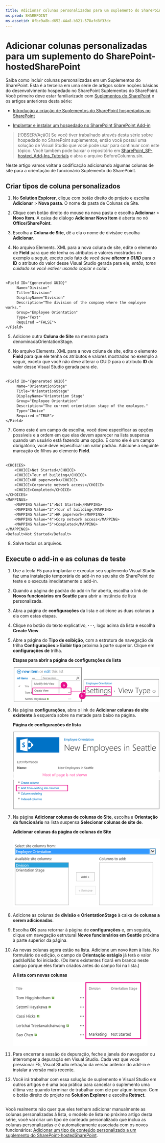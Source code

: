 ```yaml
---
title: Adicionar colunas personalizadas para um suplemento do SharePoint-hostedSharePoint
ms.prod: SHAREPOINT
ms.assetid: 0fbc9a8b-d652-44a8-b821-578afd8f33dc
---
```



# Adicionar colunas personalizadas para um suplemento do SharePoint-hostedSharePoint
Saiba como incluir colunas personalizadas em um Suplementos do SharePoint.
Esta é a terceira em uma série de artigos sobre noções básicas do desenvolvimento hospedado no SharePoint Suplementos do SharePoint. Você primeiro deve estar familiarizado com  [Suplementos do SharePoint](sharepoint-add-ins.md) e os artigos anteriores desta série:
  
    
    


-  [Introdução à criação de Suplementos do SharePoint hospedados no SharePoint](get-started-creating-sharepoint-hosted-sharepoint-add-ins.md)
    
  
-  [Implantar e instalar um hospedado no SharePoint SharePoint Add-in](deploy-and-install-a-sharepoint-hosted-sharepoint-add-in.md)
    
  

> [!OBSERVAçãO]
> Se você tiver trabalhado através desta série sobre hospedado no SharePoint suplementos, então você possui uma solução de Visual Studio que você pode usar para continuar com este tópico. Você também pode baixar o repositório em  [SharePoint_SP-hosted_Add-Ins_Tutorials](https://github.com/OfficeDev/SharePoint_SP-hosted_Add-Ins_Tutorials) e abra o arquivo BeforeColumns.sln.
  
    
    

Neste artigo vamos voltar a codificação adicionando algumas colunas de site para a orientação de funcionário Suplemento do SharePoint.
## Criar tipos de coluna personalizados


  
    
    

1. No **Solution Explorer**, clique com botão direito do projeto e escolha **Adicionar** > **Nova pasta**. O nome da pasta de Colunas de Site.
    
  
2. Clique com botão direito do mouse na nova pasta e escolha **Adicionar** > **Novo Item**. A caixa de diálogo **Adicionar Novo Item** é aberta no nó **Office/SharePoint**.
    
  
3. Escolha a **Coluna de Site**, dê a ela o nome de divisãoe escolha **Adicionar**.
    
  
4. No arquivo Elements. XML para a nova coluna de site, edite o elemento de **Field** para que ele tenha os atributos e valores mostrados no exemplo a seguir, exceto pelo fato de *você deve **alterar o GUID*** para o **ID** o atributo do valor desse Visual Studio gerada para ele, *então, tome cuidado se você estiver usando copiar e colar*  .
    
  ```
  
<Field ID="{generated GUID}"
       Name="Division" 
       Title="Division" 
       DisplayName="Division" 
       Description="The division of the company where the employee works." 
       Group="Employee Orientation" 
       Type="Text" 
       Required ="FALSE">
</Field>
  ```

5. Adicione outra **Coluna de Site** na mesma pasta denominadaOrientationStage.
    
  
6. No arquivo Elements. XML para a nova coluna de site, edite o elemento **Field** para que ele tenha os atributos e valores mostrados no exemplo a seguir, exceto que você não deve alterar o GUID para o atributo **ID** do valor desse Visual Studio gerada para ele.
    
  ```
  
<Field ID="{generated GUID}"
       Name="OrientationStage" 
       Title="OrientationStage"
       DisplayName="Orientation Stage" 
       Group="Employee Orientation" 
       Description="The current orientation stage of the employee." 
       Type="Choice"
       Required ="TRUE">
</Field>
  ```

7. Como este é um campo de escolha, você deve especificar as opções possíveis e a ordem em que elas devem aparecer na lista suspensa quando um usuário está fazendo uma opção. E como ele é um campo obrigatório, você deve especificar um valor padrão. Adicione a seguinte marcação de filhos ao elemento **Field**.
    
  ```
  
<CHOICES>
      <CHOICE>Not Started</CHOICE>
      <CHOICE>Tour of building</CHOICE>
      <CHOICE>HR paperwork</CHOICE>
      <CHOICE>Corporate network access</CHOICE>
      <CHOICE>Completed</CHOICE>
</CHOICES>
<MAPPINGS>
      <MAPPING Value="1">Not Started</MAPPING>
      <MAPPING Value="2">Tour of building</MAPPING>
      <MAPPING Value="3">HR paperwork</MAPPING>
      <MAPPING Value="4">Corp network access</MAPPING>
      <MAPPING Value="5">Completed</MAPPING>
</MAPPINGS>
<Default>Not Started</Default>
  ```

8. Salve todos os arquivos.
    
  

## Execute o add-in e as colunas de teste


  
    
    

1. Use a tecla F5 para implantar e executar seu suplemento Visual Studio faz uma instalação temporária do add-in no seu site do SharePoint de teste e o executa imediatamente o add-in.
    
  
2. Quando a página de padrão do add-in for aberta, escolha o link de **Novos funcionários em Seattle** para abrir a instância de lista personalizada.
    
  
3. Abra a página de **configurações** da lista e adicione as duas colunas a ela com estas etapas.
    
1. Clique no botão do texto explicativo, **· · ·**, logo acima da lista e escolha **Create View**.
    
  
2. Abre a página do **Tipo de exibição**, com a estrutura de navegação de trilha **Configurações > Exibir tipo** próxima à parte superior. Clique em **configurações de** trilha.
    
   **Etapas para abrir a página de configurações de lista**

  

     ![A lista Novo Funcionário em Seattle com botão de balão e o item Criar Modo de Exibição realçados como primeira etapa. Em seguida, uma seta para a página Criar Modo de Exibição com a barra de navegação Configurações realçada.](images/6c119cae-adf8-42ff-9890-f3aa1e11719d.png)
  

    
    
  
3. Na página **configurações**, abra o link de **Adicionar colunas de site existente** à esquerda sobre na metade para baixo na página.
    
   **Página de configurações de lista**

  

     ![A página de configurações da instância da lista com o link para Adicionar Colunas a partir das Colunas de Site realçado.](images/a8698b77-b9d2-40f6-89f6-ccc3c6e06073.png)
  

    
    
  
4. Na página **Adicionar colunas de colunas do Site**, escolha a **Orientação do funcionário** na lista suspensa **Selecionar colunas de site de**.
    
   **Adicionar colunas da página de colunas de Site**

  

     ![O controle de seleção de coluna do SharePoint, com a Orientação do Funcionário selecionada no menu suspenso rotulado Selecionar colunas de site.](images/3b33c622-c52a-45fd-8ea1-d7f307539753.png)
  

    
    
  
5. Adicione as colunas de **divisão** e **OrientationStage** à caixa de **colunas a serem adicionadas**.
    
  
6. Escolha **OK** para retornar à página de **configurações** e, em seguida, clique em navegação estrutural **Novos funcionários em Seattle** próxima à parte superior da página.
    
  
4. As novas colunas agora estão na lista. Adicione um novo item à lista. No formulário de edição, o campo de **Orientação estágio** já terá o valor padrãoNão foi iniciado. (Os itens existentes ficará em branco neste campo porque eles foram criados antes do campo foi na lista.)
    
   **A lista com novas colunas**

  

     ![A lista com as novas colunas de Divisão e Estágio de Orientação.](images/d4e17424-c06b-4635-aab8-4912cee5fe35.png)
  

    
    
  
5. Para encerrar a sessão de depuração, feche a janela do navegador ou interromper a depuração em Visual Studio. Cada vez que você pressionar F5, Visual Studio retração da versão anterior do add-in e instalar a versão mais recente.
    
  
6. Você irá trabalhar com essa solução de suplemento e Visual Studio em outros artigos e é uma boa prática para cancelar o suplemento uma última vez quando terminar de trabalhar com ele por algum tempo. Com o botão direito do projeto no **Solution Explorer** e escolha **Retract**.
    
  

## 
<a name="Nextsteps"> </a>

Você realmente não quer que eles tenham adicionar manualmente as colunas personalizadas à lista, o modelo de lista no próximo artigo desta série, você vai criar um tipo de conteúdo personalizado que inclua as colunas personalizadas e é automaticamente associada com os novos funcionários:  [Adicionar um tipo de conteúdo personalizado a um suplemento do SharePoint-hostedSharePoint](add-a-custom-content-type-to-a-sharepoint-hostedsharepoint-add-in.md).
  
    
    

